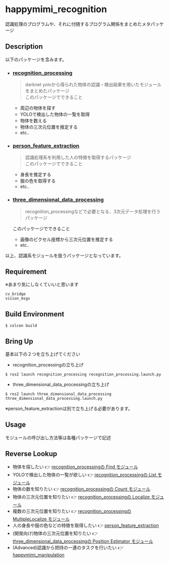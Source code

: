 # happymimi_recognition
認識処理のプログラムや、それに付随するプログラム関係をまとめたメタパッケージ

## Description
以下のパッケージを含みます。
- ### [recognition_processing](./recognition_processing)
    > darknet yoloから得られた物体の認識・検出結果を用いたモジュールをまとめたパッケージ  
    このパッケージでできること
    - 周辺の物体を探す
    - YOLOで検出した物体の一覧を取得
    - 物体を数える
    - 物体の三次元位置を推定する
    - etc..

- ### [person_feature_extraction](./person_feature_extraction)
    > 認識処理系を利用した人の特徴を取得するパッケージ  
    このパッケージでできること
    - 身長を推定する
    - 服の色を取得する
    - etc..

- ### [three_dimensional_data_processing](./three_dimensional_data_processing)
    > recognition_processingなどで必要となる、3次元データ処理を行うパッケージ  
    
    このパッケージでできること
    - 画像のピクセル座標から三次元位置を推定する
    - etc..

以上、認識系モジュールを扱うパッケージとなっています。  

## Requirement
※あまり気にしなくていいと思います
```
cv_bridge
vision_msgs
```

## Build Environment
```
$ colcon build
```

## Bring Up
基本以下の２つを立ち上げてください  
- recognition_processingの立ち上げ
```
$ ros2 launch recognition_processing recognition_processing.launch.py
```
- three_dimensional_data_processingの立ち上げ
```
$ ros2 launch three_dimensional_data_processing three_dimensional_data_processing.launch.py
```
※person_feature_extractionは別で立ち上げる必要があります。  

## Usage
モジュールの呼び出し方法等は各種パッケージで記述

## Reverse Lookup
- 物体を探したい 👉 [recognition_processingの Find モジュール](https://github.com/KIT-Happy-Robot/happymimi_recognition2/tree/master/recognition_processing#find)
- YOLOで検出した物体の一覧が欲しい 👉 [recognition_processingの List モジュール](https://github.com/KIT-Happy-Robot/happymimi_recognition/tree/master/recognition_processing#list)
- 物体の数を知りたい 👉 [recognition_processingの Count モジュール](https://github.com/KIT-Happy-Robot/happymimi_recognition2/tree/master/recognition_processing#count)
- 物体の三次元位置を知りたい 👉 [recognition_processingの Localize モジュール](https://github.com/KIT-Happy-Robot/happymimi_recognition2/tree/master/recognition_processing#localize)
- 複数の三次元位置を知りたい 👉 [recognition_processingの MultipleLocalize モジュール](https://github.com/KIT-Happy-Robot/happymimi_recognition2/tree/master/recognition_processing#MultipleLocalize)
- 人の身長や服の色などの特徴を取得したい 👉 [person_feature_extraction](./person_feature_extraction)
- (開発向け)物体の三次元位置を知りたい 👉 [three_dimensional_data_processingの Position Estimator モジュール]()
- (Advanced)認識から把持の一連のタスクを行いたい 👉 [happymimi_manipulation](https://github.com/KIT-Happy-Robot/happymimi_manipulation2)
